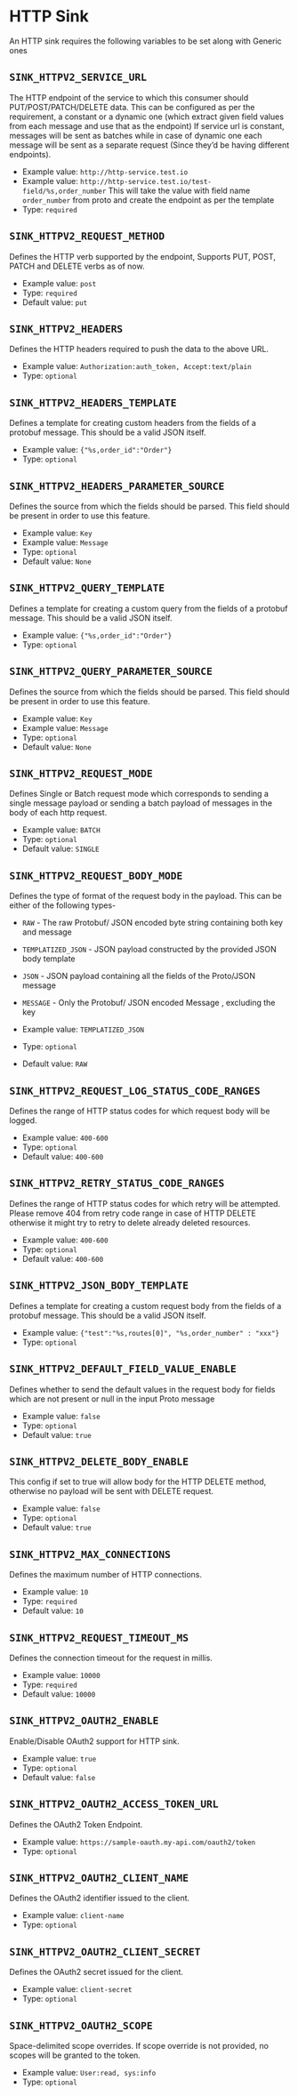 # HTTP Sink

An HTTP sink requires the following variables to be set along with Generic ones

## `SINK_HTTPV2_SERVICE_URL`


The HTTP endpoint of the service to which this consumer should PUT/POST/PATCH/DELETE data. This can be configured as per the requirement, a constant or a dynamic one \(which extract given field values from each message and use that as the endpoint\)
If service url is constant, messages will be sent as batches while in case of dynamic one each message will be sent as a separate request \(Since they’d be having different endpoints\).

- Example value: `http://http-service.test.io`
- Example value: `http://http-service.test.io/test-field/%s,order_number` This will take the value with field name `order_number` from proto and create the endpoint as per the template
- Type: `required`

## `SINK_HTTPV2_REQUEST_METHOD`

Defines the HTTP verb supported by the endpoint, Supports PUT, POST, PATCH and DELETE verbs as of now.

- Example value: `post`
- Type: `required`
- Default value: `put`

## `SINK_HTTPV2_HEADERS`

Defines the HTTP headers required to push the data to the above URL.

- Example value: `Authorization:auth_token, Accept:text/plain`
- Type: `optional`

## `SINK_HTTPV2_HEADERS_TEMPLATE`

Defines a template for creating  custom headers from the fields of a protobuf message. This should be a valid JSON itself.

* Example value: `{"%s,order_id":"Order"}`
* Type: `optional`

## `SINK_HTTPV2_HEADERS_PARAMETER_SOURCE`

Defines the source from which the fields should be parsed. This field should be present in order to use this feature.

- Example value: `Key`
- Example value: `Message`
- Type: `optional`
- Default value: `None`

## `SINK_HTTPV2_QUERY_TEMPLATE`

Defines a template for creating a custom query from the fields of a protobuf message. This should be a valid JSON itself.

* Example value: `{"%s,order_id":"Order"}`
* Type: `optional`

## `SINK_HTTPV2_QUERY_PARAMETER_SOURCE`

Defines the source from which the fields should be parsed. This field should be present in order to use this feature.

- Example value: `Key`
- Example value: `Message`
- Type: `optional`
- Default value: `None`

## `SINK_HTTPV2_REQUEST_MODE`

Defines Single or Batch request mode which corresponds to sending a single message payload or sending a batch payload of messages in the body of each http request.

* Example value: `BATCH`
* Type: `optional`
* Default value: `SINGLE`


## `SINK_HTTPV2_REQUEST_BODY_MODE`

Defines the type of format of the request body in the payload. This can be either of the following types-
* `RAW` - The raw Protobuf/ JSON encoded byte string containing both key and message
* `TEMPLATIZED_JSON` - JSON payload constructed by the provided JSON body template
* `JSON` - JSON payload containing all the fields of the Proto/JSON message
* `MESSAGE` - Only the Protobuf/ JSON encoded Message , excluding the key
  

* Example value: `TEMPLATIZED_JSON`
* Type: `optional`
* Default value: `RAW`


## `SINK_HTTPV2_REQUEST_LOG_STATUS_CODE_RANGES`

Defines the range of HTTP status codes for which request body will be logged. 

- Example value: `400-600`
- Type: `optional`
- Default value: `400-600`


## `SINK_HTTPV2_RETRY_STATUS_CODE_RANGES`

Defines the range of HTTP status codes for which retry will be attempted. Please remove 404 from retry code range in case of HTTP DELETE otherwise it might try to retry to delete already deleted resources.

- Example value: `400-600`
- Type: `optional`
- Default value: `400-600`

## `SINK_HTTPV2_JSON_BODY_TEMPLATE`


Defines a template for creating a custom request body from the fields of a protobuf message. This should be a valid JSON itself.

- Example value: `{"test":"%s,routes[0]", "%s,order_number" : "xxx"}`
- Type: `optional`

## `SINK_HTTPV2_DEFAULT_FIELD_VALUE_ENABLE`

Defines whether to send the default values in the request body for fields which are not present or null in the input Proto message

* Example value: `false`
* Type: `optional`
* Default value: `true`

## `SINK_HTTPV2_DELETE_BODY_ENABLE`

This config if set to true will allow body for the HTTP DELETE method, otherwise no payload will be sent with DELETE request.

- Example value: `false`
- Type: `optional`
- Default value: `true`


## `SINK_HTTPV2_MAX_CONNECTIONS`

Defines the maximum number of HTTP connections.

- Example value: `10`
- Type: `required`
- Default value: `10`

## `SINK_HTTPV2_REQUEST_TIMEOUT_MS`

Defines the connection timeout for the request in millis.

- Example value: `10000`
- Type: `required`
- Default value: `10000`

## `SINK_HTTPV2_OAUTH2_ENABLE`

Enable/Disable OAuth2 support for HTTP sink.

- Example value: `true`
- Type: `optional`
- Default value: `false`

## `SINK_HTTPV2_OAUTH2_ACCESS_TOKEN_URL`

Defines the OAuth2 Token Endpoint.

- Example value: `https://sample-oauth.my-api.com/oauth2/token`
- Type: `optional`

## `SINK_HTTPV2_OAUTH2_CLIENT_NAME`


Defines the OAuth2 identifier issued to the client.

- Example value: `client-name`
- Type: `optional`


## `SINK_HTTPV2_OAUTH2_CLIENT_SECRET`


Defines the OAuth2 secret issued for the client.

- Example value: `client-secret`
- Type: `optional`


## `SINK_HTTPV2_OAUTH2_SCOPE`


Space-delimited scope overrides. If scope override is not provided, no scopes will be granted to the token.

- Example value: `User:read, sys:info`
- Type: `optional`